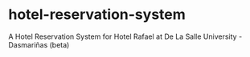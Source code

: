 # hotel-reservation-system
A Hotel Reservation System for Hotel Rafael at De La Salle University - Dasmariñas (beta)
